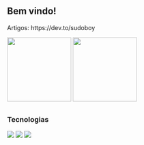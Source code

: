 <div>
<h2>Bem vindo!</h2>
 <p>Artigos: https://dev.to/sudoboy</p>
</div>

<div>
<img height="150em" src="https://github-readme-stats.vercel.app/api?username=JoaoPedroRMatias&show_icons=true&theme=dark&hide=css"/>
<img height="150em" src="https://github-readme-stats.vercel.app/api/top-langs/?username=JoaoPedroRMatias&layout=compact&theme=dark&https://github.com/anuraghazra/github-readme-stats&hide=css"/>
</div>
  
 ##
  
<div>
<h3>Tecnologias</h3>
<div>
<img src="https://img.shields.io/badge/Linux-FCC624?style=for-the-badge&logo=linux&logoColor=black">
<img src="https://img.shields.io/badge/Python-3776AB?style=for-the-badge&logo=python&logoColor=white">
<img src="https://img.shields.io/badge/docker-%230db7ed.svg?style=for-the-badge&logo=docker&logoColor=white">

</div>

##
